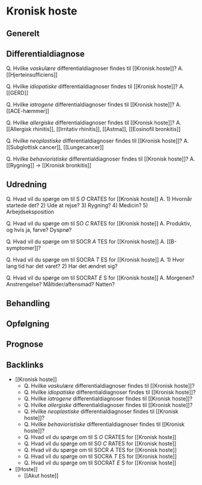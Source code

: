 # Kronisk hoste
## Generelt


## Differentialdiagnose
Q. Hvilke *vaskulære* differentialdiagnoser findes til [[Kronisk hoste]]?
A. [[Hjerteinsufficiens]]

Q. Hvilke *idiopatiske* differentialdiagnoser findes til [[Kronisk hoste]]?
A. [[GERD]]

Q. Hvilke *iatrogene* differentialdiagnoser findes til [[Kronisk hoste]]?
A. [[ACE-hæmmer]]

Q. Hvilke *allergiske* differentialdiagnoser findes til [[Kronisk hoste]]?
A. [[Allergisk rhinitis]], [[Irritativ rhinitis]], [[Astma]], [[Eosinofil bronkitis]]

Q. Hvilke *neoplastiske* differentialdiagnoser findes til [[Kronisk hoste]]?
A. [[Subglottisk cancer]], [[Lungecancer]]

Q. Hvilke *behavioristiske* differentialdiagnoser findes til [[Kronisk hoste]]?
A. [[Rygning]] -> [[Kronisk bronkitis]]

## Udredning
Q. Hvad vil du spørge om til S *O* CRATES for [[Kronisk hoste]] 
A. 1) Hvornår startede det? 2) Ude at rejse? 3) Rygning? 4) Medicin? 5) Arbejdseksposition

Q. Hvad vil du spørge om til SO *C* RATES for [[Kronisk hoste]] 
A. Produktiv, og hvis ja, farve? Dyspnø?

Q. Hvad vil du spørge om til SOCR *A* TES for [[Kronisk hoste]] 
A. [[B-symptomer]]?  

Q. Hvad vil du spørge om til SOCRA *T* ES for [[Kronisk hoste]] 
A. 1) Hvor lang tid har det varet? 2) Har det ændret sig?

Q. Hvad vil du spørge om til SOCRAT *E* S for [[Kronisk hoste]] 
A. Morgenen? Anstrengelse? Måltider/aftensmad? Natten? 

## Behandling


## Opfølgning


## Prognose



## Backlinks
* [[Kronisk hoste]]
	* Q. Hvilke *vaskulære* differentialdiagnoser findes til [[Kronisk hoste]]?
	* Q. Hvilke *idiopatiske* differentialdiagnoser findes til [[Kronisk hoste]]?
	* Q. Hvilke *iatrogene* differentialdiagnoser findes til [[Kronisk hoste]]?
	* Q. Hvilke *allergiske* differentialdiagnoser findes til [[Kronisk hoste]]?
	* Q. Hvilke *neoplastiske* differentialdiagnoser findes til [[Kronisk hoste]]?
	* Q. Hvilke *behavioristiske* differentialdiagnoser findes til [[Kronisk hoste]]?
	* Q. Hvad vil du spørge om til S *O* CRATES for [[Kronisk hoste]] 
	* Q. Hvad vil du spørge om til SO *C* RATES for [[Kronisk hoste]] 
	* Q. Hvad vil du spørge om til SOCR *A* TES for [[Kronisk hoste]] 
	* Q. Hvad vil du spørge om til SOCRA *T* ES for [[Kronisk hoste]] 
	* Q. Hvad vil du spørge om til SOCRAT *E* S for [[Kronisk hoste]] 
* [[Hoste]]
	* [[Akut hoste]]

<!-- #anki/tag/med/gp #anki/deck/Medicine #anki/tag/med/Lung medicine# -->

<!-- {BearID:C4531B38-3C0A-40A1-903F-8D54DDAEADD4-3083-00000861BADE4033} -->
